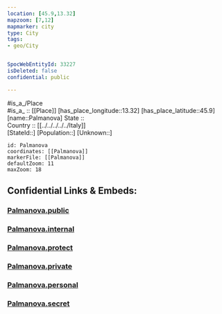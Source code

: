 ```yaml
---
location: [45.9,13.32] 
mapzoom: [7,12] 
mapmarker: city 
type: City
tags:
- geo/City


SpocWebEntityId: 33227
isDeleted: false
confidential: public

---
```

#is_a_/Place  
#is_a_ :: [[Place]] 
[has_place_longitude::13.32] 
[has_place_latitude::45.9] 
[name::Palmanova] 
State ::  
Country :: [[../../../../../Italy]]  
[StateId::] 
[Population::] 
[Unknown::] 


```leaflet
id: Palmanova
coordinates: [[Palmanova]] 
markerFile: [[Palmanova]] 
defaultZoom: 11 
maxZoom: 18
```


## Confidential Links & Embeds: 

### [Palmanova.public](/_public/\Earth\Continent\Europe\Europe~South\Italy\regions~Italy\Friuli-Venezia_Giulia\Udine.Province\CityPalmanova.public.md) 

### [Palmanova.internal](/_internal/\Earth\Continent\Europe\Europe~South\Italy\regions~Italy\Friuli-Venezia_Giulia\Udine.Province\CityPalmanova.internal.md) 

### [Palmanova.protect](/_protect/\Earth\Continent\Europe\Europe~South\Italy\regions~Italy\Friuli-Venezia_Giulia\Udine.Province\CityPalmanova.protect.md) 

### [Palmanova.private](/_private/\Earth\Continent\Europe\Europe~South\Italy\regions~Italy\Friuli-Venezia_Giulia\Udine.Province\CityPalmanova.private.md) 

### [Palmanova.personal](/_personal/\Earth\Continent\Europe\Europe~South\Italy\regions~Italy\Friuli-Venezia_Giulia\Udine.Province\CityPalmanova.personal.md) 

### [Palmanova.secret](/_secret/\Earth\Continent\Europe\Europe~South\Italy\regions~Italy\Friuli-Venezia_Giulia\Udine.Province\CityPalmanova.secret.md)

